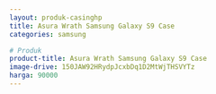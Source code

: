 ```yaml
---
layout: produk-casinghp
title: Asura Wrath Samsung Galaxy S9 Case
categories: samsung

# Produk
product-title: Asura Wrath Samsung Galaxy S9 Case
image-drive: 150JAW92HRydpJcxbDq1D2MtWjTHSVYTz
harga: 90000
---
```

